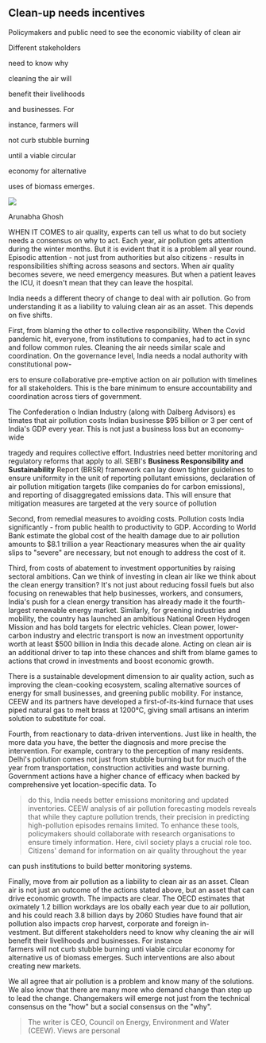 ## Clean-up needs incentives

Policymakers and public need to see the economic viability of clean air

Different stakeholders

need to know why

cleaning the air will

benefit their livelihoods

and businesses. For

instance, farmers will

not curb stubble burning

until a viable circular

economy for alternative

uses of biomass emerges.

![](_page_0_Picture_2.jpeg)

Arunabha Ghosh

WHEN IT COMES to air quality, experts can tell us what to do but society needs a consensus on why to act. Each year, air pollution gets attention during the winter months. But it is evident that it is a problem all year round. Episodic attention - not just from authorities but also citizens - results in responsibilities shifting across seasons and sectors. When air quality becomes severe, we need emergency measures. But when a patient leaves the ICU, it doesn't mean that they can leave the hospital.

India needs a different theory of change to deal with air pollution. Go from understanding it as a liability to valuing clean air as an asset. This depends on five shifts.

First, from blaming the other to collective responsibility. When the Covid pandemic hit, everyone, from institutions to companies, had to act in sync and follow common rules. Cleaning the air needs similar scale and coordination. On the governance level, India needs a nodal authority with constitutional pow-

ers to ensure collaborative pre-emptive action on air pollution with timelines for all stakeholders. This is the bare minimum to ensure accountability and coordination across tiers of government.

The Confederation o Indian Industry (along with Dalberg Advisors) es timates that air pollution costs Indian businesse \$95 billion or 3 per cent of India's GDP every year. This is not just a business loss but an economy-wide

tragedy and requires collective effort. Industries need better monitoring and regulatory reforms that apply to all. SEBI's **Business Responsibility and Sustainability** Report (BRSR) framework can lay down tighter guidelines to ensure uniformity in the unit of reporting pollutant emissions, declaration of air pollution mitigation targets (like companies do for carbon emissions), and reporting of disaggregated emissions data. This will ensure that mitigation measures are targeted at the very source of pollution

Second, from remedial measures to avoiding costs. Pollution costs India significantly - from public health to productivity to GDP. According to World Bank estimate the global cost of the health damage due to air pollution amounts to \$8.1 trillion a year Reactionary measures when the air quality slips to "severe" are necessary, but not enough to address the cost of it.

Third, from costs of abatement to investment opportunities by raising sectoral ambitions. Can we think of investing in clean air like we think about the clean energy transition? It's not just about reducing fossil fuels but also focusing on renewables that help businesses, workers, and consumers, India's push for a clean energy transition has already made it the fourth-largest renewable energy market. Similarly, for greening industries and mobility, the country has launched an ambitious National Green Hydrogen Mission and has bold targets for electric vehicles. Clean power, lower-carbon industry and electric transport is now an investment opportunity worth at least \$500 billion in India this decade alone. Acting on clean air is an additional driver to tap into these chances and shift from blame games to actions that crowd in investments and boost economic growth.

There is a sustainable development dimension to air quality action, such as improving the clean-cooking ecosystem, scaling alternative sources of energy for small businesses, and greening public mobility. For instance, CEEW and its partners have developed a first-of-its-kind furnace that uses piped natural gas to melt brass at 1200°C, giving small artisans an interim solution to substitute for coal.

Fourth, from reactionary to data-driven interventions. Just like in health, the more data you have, the better the diagnosis and more precise the intervention. For example, contrary to the perception of many residents. Delhi's pollution comes not just from stubble burning but for much of the year from transportation, construction activities and waste burning. Government actions have a higher chance of efficacy when backed by comprehensive yet location-specific data. To

> do this, India needs better emissions monitoring and updated inventories. CEEW analysis of air pollution forecasting models reveals that while they capture pollution trends, their precision in predicting high-pollution episodes remains limited. To enhance these tools, policymakers should collaborate with research organisations to ensure timely information. Here, civil society plays a crucial role too. Citizens' demand for information on air quality throughout the year

can push institutions to build better monitoring systems.

Finally, move from air pollution as a liability to clean air as an asset. Clean air is not just an outcome of the actions stated above, but an asset that can drive economic growth. The impacts are clear. The OECD estimates that oximately 1.2 billion workdays are los obally each year due to air pollution, and his could reach 3.8 billion days by 2060 Studies have found that air pollution also impacts crop harvest, corporate and foreign in-<br>vestment. But different stakeholders need to know why cleaning the air will benefit their livelihoods and businesses. For instance<br>farmers will not curb stubble burning unti viable circular economy for alternative us of biomass emerges. Such interventions are also about creating new markets.

We all agree that air pollution is a problem and know many of the solutions. We also know that there are many more who demand change than step up to lead the change. Changemakers will emerge not just from the technical consensus on the "how" but a social consensus on the "why".

> The writer is CEO, Council on Energy, Environment and Water (CEEW). Views are personal